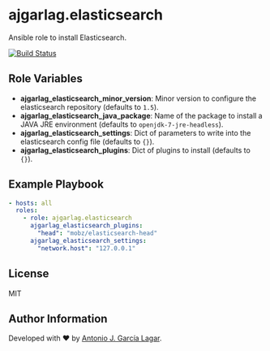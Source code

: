 ajgarlag.elasticsearch
======================

Ansible role to install Elasticsearch.

[![Build Status](https://travis-ci.org/ajgarlag/ansible-elasticsearch.svg?branch=master)](https://travis-ci.org/ajgarlag/ansible-elasticsearch)

Role Variables
--------------

* **ajgarlag_elasticsearch_minor_version**: Minor version to configure the elasticsearch repository (defaults to `1.5`).
* **ajgarlag_elasticsearch_java_package**: Name of the package to install a JAVA JRE environment (defaults to `openjdk-7-jre-headless`).
* **ajgarlag_elasticsearch_settings**: Dict of parameters to write into the elasticsearch config file (defaults to `{}`).
* **ajgarlag_elasticsearch_plugins**: Dict of plugins to install (defaults to `{}`).

Example Playbook
----------------

```yml
- hosts: all
  roles:
    - role: ajgarlag.elasticsearch
      ajgarlag_elasticsearch_plugins:
        "head": "mobz/elasticsearch-head"
      ajgarlag_elasticsearch_settings:
        "network.host": "127.0.0.1"
```


License
-------

MIT

Author Information
------------------

Developed with ♥ by [Antonio J. García Lagar](http://aj.garcialagar.es).
